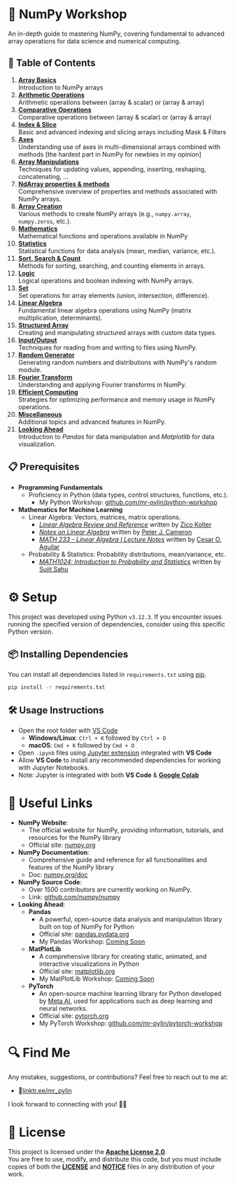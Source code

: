 # 🔢 NumPy Workshop
An in-depth guide to mastering NumPy, covering fundamental to advanced array operations for data science and numerical computing.

## 📖 Table of Contents
1. [**Array Basics**](./codes/01_array-basics.ipynb)  
   Introduction to NumPy arrays
1. [**Arithmetic Operations**](./codes/02_arithmetic-operations.ipynb)  
   Arithmetic operations between (array & scalar) or (array & array)
1. [**Comparative Operations**](./codes/03_comparative-operations.ipynb)  
   Comparative operations between (array & scalar) or (array & array)
1. [**Index & Slice**](./codes/04_index-&-slice.ipynb)  
   Basic and advanced indexing and slicing arrays including Mask & Filters
1. [**Axes**](./codes/05_axes.ipynb)  
   Understanding use of axes in multi-dimensional arrays combined with methods [the hardest part in NumPy for newbies in my opinion]
1. [**Array Manipulations**](./codes/06_array-manipulations.ipynb)  
   Techniques for updating values, appending, inserting, reshaping, concatenating, ...
1. [**NdArray properties & methods**](./codes/07_ndarray-members.ipynb)  
   Comprehensive overview of properties and methods associated with NumPy arrays.
1. [**Array Creation**](./codes/08_array-creation.ipynb)  
   Various methods to create NumPy arrays (e.g., `numpy.array`, `numpy.zeros`, etc.).
1. [**Mathematics**](./codes/09_mathematics.ipynb)  
   Mathematical functions and operations available in NumPy
1. [**Statistics**](./codes/10_statistics.ipynb)  
   Statistical functions for data analysis (mean, median, variance, etc.).
1. [**Sort, Search & Count**](./codes/11_sort-search-count.ipynb)  
   Methods for sorting, searching, and counting elements in arrays.
1. [**Logic**](./codes/12_logic.ipynb)  
   Logical operations and boolean indexing with NumPy arrays.
1. [**Set**](./codes/13_set.ipynb)  
   Set operations for array elements (union, intersection, difference).
1. [**Linear Algebra**](./codes/14_linear-algebra.ipynb)  
   Fundamental linear algebra operations using NumPy (matrix multiplication, determinants).
1. [**Structured Array**](./codes/15_structured-array.ipynb)  
   Creating and manipulating structured arrays with custom data types.
1. [**Input/Output**](./codes/16_input-output.ipynb)  
   Techniques for reading from and writing to files using NumPy.
1. [**Random Generator**](./codes/17_random-generator.ipynb)  
   Generating random numbers and distributions with NumPy's random module.
1. [**Fourier Transform**](./codes/18_fourier-transform.ipynb)  
   Understanding and applying Fourier transforms in NumPy.
1. [**Efficient Computing**](./codes/19_efficient-computing.ipynb)  
   Strategies for optimizing performance and memory usage in NumPy operations.
1. [**Miscellaneous**](./codes/20_miscellaneous.ipynb)  
   Additional topics and advanced features in NumPy.
1. [**Looking Ahead**](./codes/21_looking-ahead.ipynb)  
   Introduction to *Pandas* for data manipulation and *Matplotlib* for data visualization.

## 📋 Prerequisites
   - **Programming Fundamentals**
      - Proficiency in Python (data types, control structures, functions, etc.).
         - My Python Workshop: [github.com/mr-pylin/python-workshop](https://github.com/mr-pylin/python-workshop)
   - **Mathematics for Machine Learning**
      - Linear Algebra: Vectors, matrices, matrix operations.
         - [*Linear Algebra Review and Reference*](https://www.cs.cmu.edu/%7Ezkolter/course/linalg/linalg_notes.pdf) written by [Zico Kolter](https://zicokolter.com)
         - [*Notes on Linear Algebra*](https://webspace.maths.qmul.ac.uk/p.j.cameron/notes/linalg.pdf) written by [Peter J. Cameron](https://cameroncounts.github.io/web)
         - [*MATH 233 - Linear Algebra I Lecture Notes*](https://www.geneseo.edu/~aguilar/public/assets/courses/233/main_notes.pdf) written by [Cesar O. Aguilar](https://www.geneseo.edu/~aguilar/)
      - Probability & Statistics: Probability distributions, mean/variance, etc.
         - [*MATH1024: Introduction to Probability and Statistics*](https://www.sujitsahu.com/teach/2020_math1024.pdf) written by [Sujit Sahu](https://www.southampton.ac.uk/people/5wynjr/professor-sujit-sahu)

# ⚙️ Setup
This project was developed using Python `v3.12.3`. If you encounter issues running the specified version of dependencies, consider using this specific Python version.

## 📦 Installing Dependencies
You can install all dependencies listed in `requirements.txt` using [pip](https://pip.pypa.io/en/stable/installation/).
```bash
pip install -r requirements.txt
```

## 🛠️ Usage Instructions
   - Open the root folder with [VS Code](https://code.visualstudio.com/)
      - **Windows/Linux**: `Ctrl + K` followed by `Ctrl + O`
      - **macOS**: `Cmd + K` followed by `Cmd + O`
   - Open `.ipynb` files using [Jupyter extension](https://marketplace.visualstudio.com/items?itemName=ms-toolsai.jupyter) integrated with **VS Code**
   - Allow **VS Code** to install any recommended dependencies for working with Jupyter Notebooks.
   - Note: Jupyter is integrated with both **VS Code** & **[Google Colab](https://colab.research.google.com/)**

# 🔗 Useful Links
   - **NumPy Website**:
      - The official website for NumPy, providing information, tutorials, and resources for the NumPy library
      - Official site: [numpy.org](https://numpy.org/)
   - **NumPy Documentation**:
      - Comprehensive guide and reference for all functionalities and features of the NumPy library
      - Doc: [numpy.org/doc](https://numpy.org/doc/)
   - **NumPy Source Code**:
      - Over 1500 contributors are currently working on NumPy.
      - Link: [github.com/numpy/numpy](https://github.com/numpy/numpy)
   - **Looking Ahead**:
      - **Pandas**
         - A powerful, open-source data analysis and manipulation library built on top of NumPy for Python
         - Official site: [pandas.pydata.org](https://pandas.pydata.org/)
         - My Pandas Workshop: [Coming Soon](https://github.com/mr-pylin/#)
      - **MatPlotLib**
         - A comprehensive library for creating static, animated, and interactive visualizations in Python
         - Official site: [matplotlib.org](https://matplotlib.org/)
         - My MatPlotLib Workshop: [Coming Soon](https://github.com/mr-pylin/#)
      - **PyTorch**
         - An open-source machine learning library for Python developed by [Meta AI](https://ai.meta.com/), used for applications such as deep learning and neural networks.
         - Official site: [pytorch.org](https://pytorch.org/)
         - My PyTorch Workshop: [github.com/mr-pylin/pytorch-workshop](https://github.com/mr-pylin/pytorch-workshop)

# 🔍 Find Me
Any mistakes, suggestions, or contributions? Feel free to reach out to me at:
   - 📍[linktr.ee/mr_pylin](https://linktr.ee/mr_pylin)
   
I look forward to connecting with you! 🏃‍♂️

# 📄 License
This project is licensed under the **[Apache License 2.0](./LICENSE)**.  
You are free to use, modify, and distribute this code, but you must include copies of both the [**LICENSE**](./LICENSE) and [**NOTICE**](./NOTICE) files in any distribution of your work.